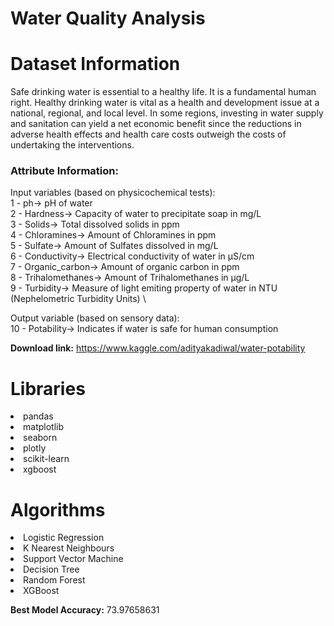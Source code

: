 # Water Quality Analysis 

# Dataset Information

Safe drinking water is essential to a healthy life. It is a fundamental human right. Healthy drinking water is vital as a health and development issue at a national, regional, and local level. In some regions, investing in water supply and sanitation can yield a net economic benefit since the reductions in adverse health effects and health care costs outweigh the costs of undertaking the interventions.

### Attribute Information:

Input variables (based on physicochemical tests): \
1 - ph-> pH of water \
2 - Hardness-> Capacity of water to precipitate soap in mg/L \
3 - Solids-> Total dissolved solids in ppm \
4 - Chloramines-> Amount of Chloramines in ppm \
5 - Sulfate-> Amount of Sulfates dissolved in mg/L \
6 - Conductivity-> Electrical conductivity of water in μS/cm \
7 - Organic_carbon-> Amount of organic carbon in ppm \
8 - Trihalomethanes-> Amount of Trihalomethanes in μg/L \
9 - Turbidity-> Measure of light emiting property of water in NTU (Nephelometric Turbidity Units) \

Output variable (based on sensory data): \
10 - Potability-> Indicates if water is safe for human consumption


**Download link:** https://www.kaggle.com/adityakadiwal/water-potability


# Libraries


<li>pandas
<li>matplotlib
<li>seaborn
<li>plotly
<li>scikit-learn
<li>xgboost
  
# Algorithms
<li>Logistic Regression
<li>K Nearest Neighbours
<li>Support Vector Machine
<li>Decision Tree
<li>Random Forest
<li>XGBoost
  
**Best Model Accuracy:** 73.97658631
